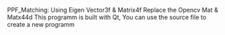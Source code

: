 PPF_Matching: Using Eigen Vector3f & Matrix4f Replace the Opencv Mat & Matx44d
This programm is built with Qt, You can use the source file to create a new programm

